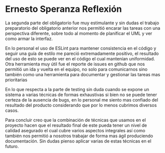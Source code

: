 # Ernesto Speranza Reflexión

La segunda parte del obligatorio fue muy estimulante y sin dudas el trabajo preparatorio del obligatorio anterior nos permitió encarar las tareas con una perspectiva diferente, sobre todo al momento de planificar el UML y ver como armar la interfaz.

En lo personal el uso de ESLint para mantener consistencia en el código y seguir una guía de estilo me pareció extremadamente positivo, el resultado del uso de esto se puede ver en el código el cual mantenían uniformidad.
Otra herramienta muy útil fue el reporte de issues en github que nos permitió un ida y vuelta en el equipo, no solo para comunicarnos sino también como una herramienta para documentar y gestionar las tareas mas prioritarias

En lo que respecta a la parte de testing sin duda cuando se expone un sistema a varias técnicas de formas exhaustivas si bien no se puede tener certeza de la ausencia de bugs, en lo personal me siento mas confiado del resultado del producto considerando que por lo menos cubrimos diversos casos.

Para concluir creo que la combinación de técnicas que usamos en el proyecto hacen que el resultado final de este pueda tener un nivel de calidad asegurado el cual cubre varios aspectos integrales así como también nos permitió a nosotros trabajar de forma mas ágil produciendo documentación.
Sin dudas pienso aplicar varias de estas técnicas en el futuro.
